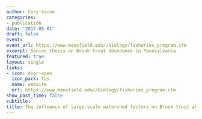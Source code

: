```yaml
---
author: Cory Sauve
categories:
- publication
date: "2017-05-01"
draft: false
event: 
event_url: https://www.mansfield.edu//biology/fisheries_program.cfm
excerpt: Senior thesis on Brook trout abundance in Pennsylvania
featured: true
layout: single
links:
- icon: door-open
  icon_pack: fas
  name: website
  url: https://www.mansfield.edu//biology/fisheries_program.cfm
show_post_time: false
subtitle: 
title: The influence of large-scale watershed factors on Brook trout abundance in the Susquehanna River Watershed 
---
```

